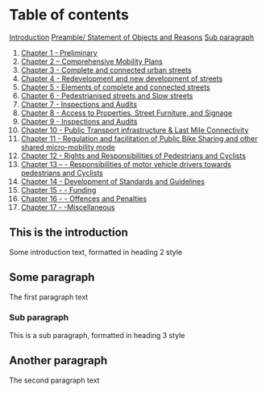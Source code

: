 # Table of contents
[Introduction](#introduction)
[Preamble/ Statement of Objects and Reasons](#paragraph1)
   [Sub paragraph](#subparagraph1)
 1.  [  Chapter 1 - Preliminary ](./chapter1.md)   
 2.  [  Chapter 2 – Comprehensive Mobility Plans ](./chapter2.md)
 3.  [  Chapter 3 - Complete and connected urban streets  ](./chapter3.md)
 4.  [  Chapter 4 - Redevelopment and new development of streets ](./chapter4.md)
 5.  [  Chapter 5 - Elements of complete and connected streets ](./chapter5.md)
 6.  [  Chapter 6 - Pedestrianised streets and Slow streets ](./chapter6.md)
 7.  [  Chapter 7 - Inspections and Audits ](./chapter7.md)
 8.  [  Chapter 8  - Access to Properties, Street Furniture, and Signage ](./chapter8.md)
 9.  [  Chapter 9 - Inspections and Audits ](./chapter9.md)
 10. [  Chapter 10 - Public Transport infrastructure & Last Mile Connectivity ](./chapter10.md)
 11. [  Chapter 11 - Regulation and facilitation of Public Bike Sharing and other shared micro-mobility mode ](./chapter11.md)
 12. [  Chapter 12 - Rights and Responsibilities of  Pedestrians and Cyclists](./chapter12.md)
 13. [  Chapter 13 –  - Responsibilities of motor vehicle drivers towards pedestrians and Cyclists ](./chapter13.md)
 14. [  Chapter 14 - Development of Standards and Guidelines ](./chapter14.md)
 15. [  Chapter 15 - - Funding](./chapter15.md)
 16. [  Chapter 16 - -  Offences and Penalties  ](./chapter16.md)
 17. [  Chapter 17 -  -Miscellaneous ](./chapter17.md)
  
 

## This is the introduction <a name="introduction"></a>
Some introduction text, formatted in heading 2 style

## Some paragraph <a name="paragraph1"></a>
The first paragraph text

### Sub paragraph <a name="subparagraph1"></a>
This is a sub paragraph, formatted in heading 3 style

## Another paragraph <a name="paragraph2"></a>
The second paragraph text

 





